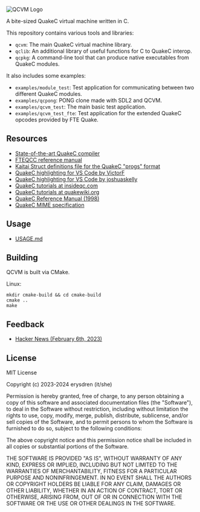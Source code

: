 ![QCVM Logo](./.github/logo2.png "QCVM")

A bite-sized QuakeC virtual machine written in C.

This repository contains various tools and libraries:

- `qcvm`: The main QuakeC virtual machine library.
- `qclib`: An additional library of useful functions for C to QuakeC interop.
- `qcpkg`: A command-line tool that can produce native executables from QuakeC modules.

It also includes some examples:

- `examples/module_test`: Test application for communicating between two different QuakeC modules.
- `examples/qcpong`: PONG clone made with SDL2 and QCVM.
- `examples/qcvm_test`: The main basic test application.
- `examples/qcvm_test_fte`: Test application for the extended QuakeC opcodes provided by FTE Quake.

## Resources

- [State-of-the-art QuakeC compiler](https://www.fteqcc.org/)
- [FTEQCC reference manual](https://icculus.org/~marco/quakec/fteqcc_manual.txt)
- [Kaitai Struct definitions file for the QuakeC "progs" format](./contrib/progs.ksy)
- [QuakeC highlighting for VS Code by VictorF](https://marketplace.visualstudio.com/items?itemName=VictorF.quakec)
- [QuakeC highlighting for VS Code by joshuaskelly](https://marketplace.visualstudio.com/items?itemName=joshuaskelly.quakec)
- [QuakeC tutorials at insideqc.com](https://www.insideqc.com/)
- [QuakeC tutorials at quakewiki.org](https://quakewiki.org/wiki/QuakeC_tutorials)
- [QuakeC Reference Manual (1998)](./contrib/quakec-reference-manual.pdf)
- [QuakeC MIME specification](./contrib/x-quakec.xml)

## Usage

- [USAGE.md](./USAGE.md)

## Building

QCVM is built via CMake.

Linux:
```
mkdir cmake-build && cd cmake-build
cmake ..
make
```

## Feedback

- [Hacker News (February 6th, 2023)](https://news.ycombinator.com/item?id=34672598)

## License

MIT License

Copyright (c) 2023-2024 erysdren (it/she)

Permission is hereby granted, free of charge, to any person obtaining a copy
of this software and associated documentation files (the "Software"), to deal
in the Software without restriction, including without limitation the rights
to use, copy, modify, merge, publish, distribute, sublicense, and/or sell
copies of the Software, and to permit persons to whom the Software is
furnished to do so, subject to the following conditions:

The above copyright notice and this permission notice shall be included in all
copies or substantial portions of the Software.

THE SOFTWARE IS PROVIDED "AS IS", WITHOUT WARRANTY OF ANY KIND, EXPRESS OR
IMPLIED, INCLUDING BUT NOT LIMITED TO THE WARRANTIES OF MERCHANTABILITY,
FITNESS FOR A PARTICULAR PURPOSE AND NONINFRINGEMENT. IN NO EVENT SHALL THE
AUTHORS OR COPYRIGHT HOLDERS BE LIABLE FOR ANY CLAIM, DAMAGES OR OTHER
LIABILITY, WHETHER IN AN ACTION OF CONTRACT, TORT OR OTHERWISE, ARISING FROM,
OUT OF OR IN CONNECTION WITH THE SOFTWARE OR THE USE OR OTHER DEALINGS IN THE
SOFTWARE.
